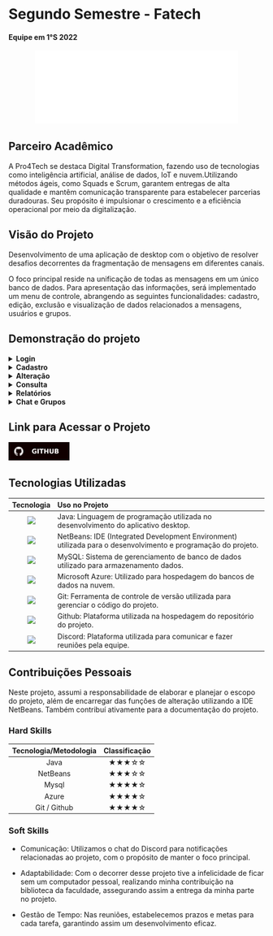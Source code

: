 # Segundo Semestre - Fatech
#### Equipe em 1°S 2022
<div align="center">
<a href="https://github.com/Grupo-4-Fatech/API-1Semestre">
  <img src="../Img/Fatech.png" alt="GitHub" width="400">
</a>
</div>

## Parceiro Acadêmico

A Pro4Tech se destaca Digital Transformation, fazendo uso de tecnologias como inteligência artificial, análise de dados, IoT e nuvem.Utilizando métodos ágeis, como Squads e Scrum, garantem entregas de alta qualidade e mantêm comunicação transparente para estabelecer parcerias duradouras. Seu propósito é impulsionar o crescimento e a eficiência operacional por meio da digitalização.

## Visão do Projeto 

Desenvolvimento de uma aplicação de desktop com o objetivo de resolver desafios decorrentes da fragmentação de mensagens em diferentes canais.

O foco principal reside na unificação de todas as mensagens em um único banco de dados. Para apresentação das informações, será implementado um menu de controle, abrangendo as seguintes funcionalidades: cadastro, edição, exclusão e visualização de dados relacionados a mensagens, usuários e grupos. 

## Demonstração do projeto

<details>
<summary><b>Login </b></summary>
  <br align="center">
    <tr>
     <img src="../Img/segundo/Login.gif"/>
    </tr>
</details>

<details>
<summary><b>Cadastro </b></summary>
  <br align="center">
    <tr>
     <img src="../Img/segundo/Cadastro.gif"/>
    </tr>
</details>


<details>
<summary><b>Alteração </b></summary>
  <br align="center">
    <tr>
     <img src="../Img/segundo/Alterar.gif"/>
    </tr>
</details>

<details>
<summary><b>Consulta </b></summary>
  <br align="center">
    <tr>
     <img src="../Img/segundo/Consultar.gif"/>
    </tr>
</details>

<details>
<summary><b>Relatórios </b></summary>
  <br align="center">
    <tr>
     <img src="../Img/segundo/Relatório.gif"/>
    </tr>
</details>

<details>
<summary><b>Chat e Grupos </b></summary>
  <br align="center">
    <tr>
     <img src="../Img/segundo/Chat e Grupos.gif"/>
    </tr>
</details>


## Link para Acessar o Projeto

<a href="https://github.com/Grupo-4-Fatech/API-2Semestre">
  <img src="../Img/GitHub.svg" alt="GitHub" width="120">
</a>


## Tecnologias Utilizadas

|Tecnologia	|Uso no Projeto|
| :---: | :--- | 
|<img src="https://skillicons.dev/icons?i=java" height="50">|Java: Linguagem de programação utilizada no desenvolvimento do aplicativo desktop.|
|<img src="https://upload.wikimedia.org/wikipedia/commons/thumb/9/98/Apache_NetBeans_Logo.svg/888px-Apache_NetBeans_Logo.svg.png" height="50">| NetBeans: IDE (Integrated Development Environment) utilizada para o desenvolvimento e programação do projeto. |
|<img src="https://skillicons.dev/icons?i=mysql" height="50">|MySQL: Sistema de gerenciamento de banco de dados utilizado para armazenamento dados.|
|<img src="https://skillicons.dev/icons?i=azure" height="50">|Microsoft Azure: Utilizado para  hospedagem do  bancos de dados na nuvem.|
|<img src="https://skillicons.dev/icons?i=git" height="50">|Git: Ferramenta de controle de versão utilizada para gerenciar o código do projeto.|
|<img src="https://skillicons.dev/icons?i=github" height="50">|Github: Plataforma utilizada na hospedagem do repositório do projeto.|
|<img src="https://skillicons.dev/icons?i=discord" height="50">|Discord: Plataforma utilizada para comunicar e fazer reuniões pela equipe. |


## Contribuições Pessoais

Neste projeto, assumi a responsabilidade de elaborar e planejar o escopo do projeto, além de encarregar das funções de alteração utilizando a IDE NetBeans. Também contribuí ativamente para a documentação do projeto.


### Hard Skills

|Tecnologia/Metodologia|Classificação|
| :---: | :---: | 
|Java|★★★☆☆|
|NetBeans|★★★☆☆|
|Mysql|★★★★☆|
|Azure|★★★★☆|
|Git / Github|★★★★☆|


### Soft Skills

- Comunicação: Utilizamos o chat do Discord para notificações relacionadas ao projeto, com o propósito de manter o foco principal.

- Adaptabilidade:  Com o decorrer desse projeto tive a infelicidade de ficar sem um computador pessoal, realizando minha contribuição na biblioteca da faculdade, assegurando assim a entrega da minha parte no projeto.

- Gestão de Tempo: Nas reuniões, estabelecemos prazos e metas para cada tarefa, garantindo assim um desenvolvimento eficaz.


